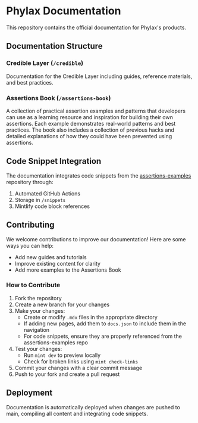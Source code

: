 # Phylax Documentation

This repository contains the official documentation for Phylax's products.

## Documentation Structure

### Credible Layer (`/credible`)

Documentation for the Credible Layer including guides, reference materials, and best practices.

### Assertions Book (`/assertions-book`)

A collection of practical assertion examples and patterns that developers can use as a learning resource and inspiration for building their own assertions.
Each example demonstrates real-world patterns and best practices. The book also includes a collection of previous hacks and detailed explanations of how they could have been prevented using assertions.

## Code Snippet Integration

The documentation integrates code snippets from the [assertions-examples](https://github.com/phylaxsystems/assertions-examples) repository through:

1. Automated GitHub Actions
2. Storage in `/snippets`
3. Mintlify code block references

## Contributing

We welcome contributions to improve our documentation! Here are some ways you can help:

- Add new guides and tutorials
- Improve existing content for clarity
- Add more examples to the Assertions Book

### How to Contribute

1. Fork the repository
2. Create a new branch for your changes
3. Make your changes:
   - Create or modify `.mdx` files in the appropriate directory
   - If adding new pages, add them to `docs.json` to include them in the navigation
   - For code snippets, ensure they are properly referenced from the assertions-examples repo
4. Test your changes:
   - Run `mint dev` to preview locally
   - Check for broken links using `mint check-links`
5. Commit your changes with a clear commit message
6. Push to your fork and create a pull request

## Deployment

Documentation is automatically deployed when changes are pushed to main, compiling all content and integrating code snippets.
